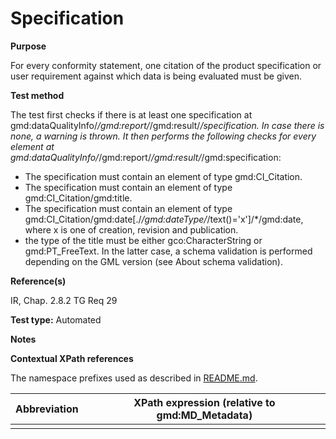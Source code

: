 
# Specification

**Purpose**	

For every conformity statement, one citation of the product specification or user requirement against which data is being evaluated must be given.

**Test method**	

The test first checks if there is at least one specification at gmd:dataQualityInfo/*/gmd:report/*/gmd:result/*/specification. In case there is none, a warning is thrown. It then performs the following checks for every element at gmd:dataQualityInfo/*/gmd:report/*/gmd:result/*/gmd:specification:
*	The specification must contain an element of type gmd:CI_Citation.
*	The specification must contain an element of type gmd:CI_Citation/gmd:title.
*	The specification must contain an element of type gmd:CI_Citation/gmd:date[./*/gmd:dateType/*/text()='x']/*/gmd:date, where x is one of creation, revision and publication.
*	the type of the title must be either gco:CharacterString or gmd:PT_FreeText. In the latter case, a schema validation is performed depending on the GML version (see About schema validation).

**Reference(s)**	 

IR, Chap. 2.8.2
TG Req 29

**Test type:** Automated

**Notes**

**Contextual XPath references**

The namespace prefixes used as described in [README.md](./README.md#namespaces).

Abbreviation                                   |  XPath expression (relative to gmd:MD_Metadata)
-----------------------------------------------| -------------------------------------------------------------------------
<a name=""></a>   |

